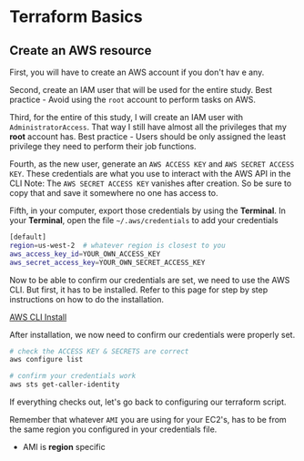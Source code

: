 # Terraform Basics

## Create an AWS resource

First, you will have to create an AWS account if you don't hav e any.

Second, create an IAM user that will be used for the entire study.
Best practice - Avoid using the `root` account to perform tasks on AWS.

Third, for the entire of this study, I will create an IAM user with `AdministratorAccess`. That way I still have almost all the privileges that my **root** account has.
Best practice - Users should be only assigned the least privilege they need to perform their job functions.

Fourth, as the new user, generate an `AWS ACCESS KEY` and `AWS SECRET ACCESS KEY`. These credentials are what you use to interact with the AWS API in the CLI
Note: The `AWS SECRET ACCESS KEY` vanishes after creation. So be sure to copy that and save it somewhere no one has access to.

Fifth, in your computer, export those credentials by using the **Terminal**.
In your **Terminal**, open the file `~/.aws/credentials` to add your credentials

```bash
[default]
region=us-west-2  # whatever region is closest to you
aws_access_key_id=YOUR_OWN_ACCESS_KEY
aws_secret_access_key=YOUR_OWN_SECRET_ACCESS_KEY
```

Now to be able to confirm our credentials are set, we need to use the AWS CLI. But first, it has to be installed.
Refer to this page for step by step instructions on how to do the installation.

[AWS CLI Install](https://docs.aws.amazon.com/cli/latest/userguide/getting-started-install.html)

After installation, we now need to confirm our credentials were properly set.

```bash
# check the ACCESS KEY & SECRETS are correct
aws configure list

# confirm your credentials work
aws sts get-caller-identity
```

If everything checks out, let's go back to configuring our terraform script.

Remember that whatever `AMI` you are using for your EC2's, has to be from the same region you configured in your credentials file.

- AMI is **region** specific
